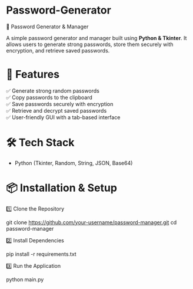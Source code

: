 # Password-Generator
 🔐 Password Generator & Manager

A simple password generator and manager built using **Python & Tkinter**. It allows users to generate strong passwords, store them securely with encryption, and retrieve saved passwords.

# 🚀 Features
 
✅ Generate strong random passwords  
✅ Copy passwords to the clipboard  
✅ Save passwords securely with encryption  
✅ Retrieve and decrypt saved passwords  
✅ User-friendly GUI with a tab-based interface  

 # 🛠 Tech Stack
- Python (Tkinter, Random, String, JSON, Base64)

 # 📦 Installation & Setup

1️⃣ Clone the Repository  

git clone https://github.com/your-username/password-manager.git
cd password-manager

2️⃣ Install Dependencies

pip install -r requirements.txt

3️⃣ Run the Application

python main.py

